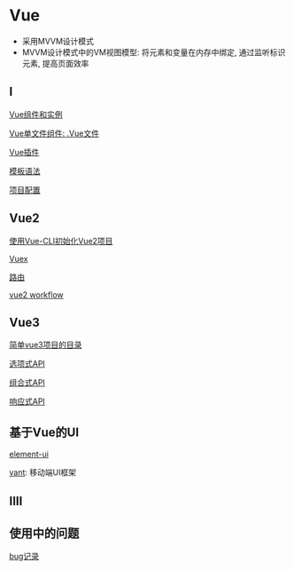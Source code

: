 # Vue

- 采用MVVM设计模式
- MVVM设计模式中的VM视图模型: 将元素和变量在内存中绑定, 通过监听标识元素, 提高页面效率

## I

[Vue组件和实例](vue-app.md)

[Vue单文件组件: .Vue文件](vue-single-file-component.md)

[Vue插件](vue-plugin.md)

[模板语法](vue-template-syntax.md)

[项目配置](vue-config-js.md)

## Vue2

[使用Vue-CLI初始化Vue2项目](vue-cli-create-project.md)

[Vuex](vue-vuex.md)

[路由](vue-router.md)

[vue2 workflow](vue2-workflow.md)

## Vue3

[简单vue3项目的目录](vue3-simple-project-directories.md)

[选项式API](vue-option-api.md)

[组合式API](vue-composition-api.md)

[响应式API](vue-reactive-api.md)

## 基于Vue的UI

[element-ui](vue-element-ui.md)

[vant](vant.md): 移动端UI框架

## IIII

## 使用中的问题

[bug记录](vue-learn-from-bug.md)
